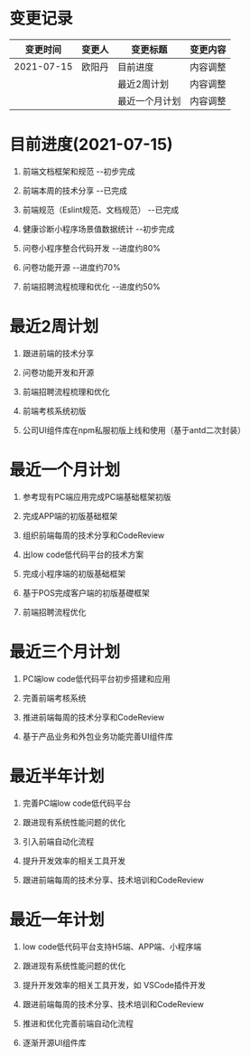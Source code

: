 #  变更记录

| 变更时间       | 变更人 | 变更标题    | 变更内容 |
| ---------- | --- | ------- | ---- |
| 2021-07-15 | 欧阳丹 | 目前进度    | 内容调整 |
|            |     | 最近2周计划  | 内容调整 |
|            |     | 最近一个月计划 | 内容调整 |

# 目前进度(2021-07-15)

1. 前端文档框架和规范                                     --初步完成

1. 前端本周的技术分享                                     --已完成 

1. 前端规范（Eslint规范、文档规范）              --已完成

1. 健康诊断小程序场景值数据统计                   --初步完成

1. 问卷小程序整合代码开发                              --进度约80%

1. 问卷功能开源                                                --进度约70%      

1. 前端招聘流程梳理和优化                              --进度约50%                   



# 最近2周计划

1. 跟进前端的技术分享

1. 问卷功能开发和开源

1. 前端招聘流程梳理和优化

1. 前端考核系统初版

1. 公司UI组件库在npm私服初版上线和使用（基于antd二次封装）

 

# 最近一个月计划

1. 参考现有PC端应用完成PC端基础框架初版

1. 完成APP端的初版基础框架

1. 组织前端每周的技术分享和CodeReview

1. 出low code低代码平台的技术方案

1. 完成小程序端的初版基础框架

1. 基于POS完成客户端的初版基礎框架

1. 前端招聘流程优化

 

 

# 最近三个月计划

1. PC端low code低代码平台初步搭建和应用

1. 完善前端考核系统

1. 推进前端每周的技术分享和CodeReview

1. 基于产品业务和外包业务功能完善UI组件库

 

# 最近半年计划

1. 完善PC端low code低代码平台

1. 跟进现有系统性能问题的优化

1. 引入前端自动化流程

1. 提升开发效率的相关工具开发

1. 跟进前端每周的技术分享、技术培训和CodeReview

 

# 最近一年计划

1. low code低代码平台支持H5端、APP端、小程序端

1. 跟进现有系统性能问题的优化

1. 提升开发效率的相关工具开发，如 VSCode插件开发

1. 跟进前端每周的技术分享、技术培训和CodeReview

1. 推进和优化完善前端自动化流程

1. 逐渐开源UI组件库

 

 

